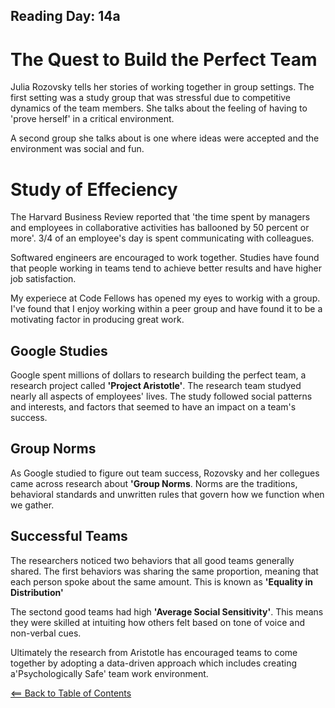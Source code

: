 ## Reading Day: 14a
# The Quest to Build the Perfect Team
Julia Rozovsky tells her stories of working together in group settings. The first setting was a study group that was stressful due to competitive dynamics of the team members. She talks about the feeling of having to 'prove herself' in a critical environment. 

A second group she talks about is one where ideas were accepted and the environment was social and fun.

# Study of Effeciency
The Harvard Business Review reported that 'the time spent by managers and employees in collaborative activities has ballooned by 50 percent or more'. 3/4 of an employee's day is spent communicating with colleagues.

Softwared engineers are encouraged to work together. Studies have found that people working in teams tend to achieve better results and have higher job satisfaction.

 My experiece at Code Fellows has opened my eyes to workig with a group. I've found that I enjoy working within a peer group and have found it to be a motivating factor in producing great work.

 ## Google Studies
 Google spent millions of dollars to research building the perfect team, a research project called **'Project Aristotle'**. The research team studyed nearly all aspects of employees' lives. The study followed social patterns and interests, and factors that seemed to have an impact on a team's success.

 ## Group Norms
 As Google studied to figure out team success, Rozovsky and her collegues came across research about **'Group Norms**. Norms are the traditions, behavioral standards and unwritten rules that govern how we function when we gather.

 ## Successful Teams
 The researchers noticed two behaviors that all good teams generally shared. The first behaviors was sharing the same proportion, meaning that each person spoke about the same amount. This is known as **'Equality in Distribution'**

 The sectond good teams had high **'Average Social Sensitivity'**. This means they were skilled at intuiting how others felt based on tone of voice and non-verbal cues.

 Ultimately the research from Aristotle has encouraged teams to come together by adopting a data-driven approach which includes creating a'Psychologically Safe' team work environment.

 
[<== Back to Table of Contents](index.md)